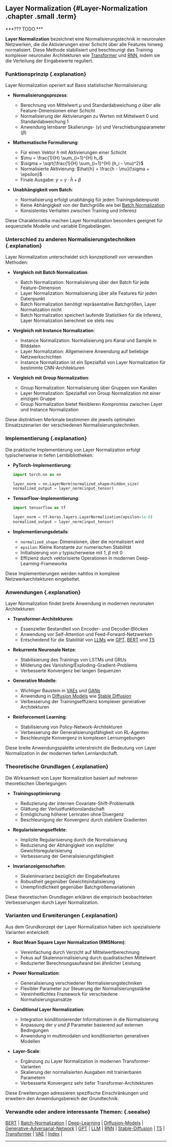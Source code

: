 ## Layer Normalization {#Layer-Normalization .chapter .small .term}

***??? TODO ***

**Layer Normalization** bezeichnet eine Normalisierungstechnik in neuronalen Netzwerken, die die Aktivierungen einer Schicht über alle Features hinweg normalisiert.
Diese Methode stabilisiert und beschleunigt das Training komplexer neuronaler Architekturen wie [Transformer](#Transformer) und [RNN](#RNN), indem sie die Verteilung der Eingabewerte reguliert.

### Funktionsprinzip {.explanation}

Layer Normalization operiert auf Basis statistischer Normalisierung:

- **Normalisierungsprozess**:
  - Berechnung von Mittelwert $\mu$ und Standardabweichung $\sigma$ über alle Feature-Dimensionen einer Schicht
  - Normalisierung der Aktivierungen zu Werten mit Mittelwert 0 und Standardabweichung 1
  - Anwendung lernbarer Skalierungs- ($\gamma$) und Verschiebungsparameter ($\beta$)

- **Mathematische Formulierung**:
  - Für einen Vektor $h$ mit Aktivierungen einer Schicht
  - $\mu = \frac{1}{H} \sum_{i=1}^{H} h_i$
  - $\sigma = \sqrt{\frac{1}{H} \sum_{i=1}^{H} (h_i - \mu)^2}$
  - Normalisierte Aktivierung: $\hat{h} = \frac{h - \mu}{\sigma + \epsilon}$
  - Finale Ausgabe: $y = \gamma \cdot \hat{h} + \beta$

- **Unabhängigkeit vom Batch**:
  - Normalisierung erfolgt unabhängig für jeden Trainingsdatenpunkt
  - Keine Abhängigkeit von der Batchgröße wie bei [Batch Normalization](#Batch-Normalization)
  - Konsistentes Verhalten zwischen Training und Inferenz

Diese Charakteristika machen Layer Normalization besonders geeignet für sequenzielle Modelle und variable Eingabelängen.

### Unterschied zu anderen Normalisierungstechniken {.explanation}

Layer Normalization unterscheidet sich konzeptionell von verwandten Methoden:

- **Vergleich mit Batch Normalization**:
  - Batch Normalization: Normalisierung über den Batch für jede Feature-Dimension
  - Layer Normalization: Normalisierung über alle Features für jeden Datenpunkt
  - Batch Normalization benötigt repräsentative Batchgrößen, Layer Normalization nicht
  - Batch Normalization speichert laufende Statistiken für die Inferenz, Layer Normalization berechnet sie stets neu

- **Vergleich mit Instance Normalization**:
  - Instance Normalization: Normalisierung pro Kanal und Sample in Bilddaten
  - Layer Normalization: Allgemeinere Anwendung auf beliebige Netzwerkschichten
  - Instance Normalization ist ein Spezialfall von Layer Normalization für bestimmte CNN-Architekturen

- **Vergleich mit Group Normalization**:
  - Group Normalization: Normalisierung über Gruppen von Kanälen
  - Layer Normalization: Spezialfall von Group Normalization mit einer einzigen Gruppe
  - Group Normalization bietet flexibleren Kompromiss zwischen Layer und Instance Normalization

Diese distinktiven Merkmale bestimmen die jeweils optimalen Einsatzszenarien der verschiedenen Normalisierungstechniken.

### Implementierung {.explanation}

Die praktische Implementierung von Layer Normalization erfolgt typischerweise in tiefen Lernbibliotheken:

- **PyTorch-Implementierung**:
  ```python
  import torch.nn as nn
  
  layer_norm = nn.LayerNorm(normalized_shape=hidden_size)
  normalized_output = layer_norm(input_tensor)
  ```

- **TensorFlow-Implementierung**:
  ```python
  import tensorflow as tf
  
  layer_norm = tf.keras.layers.LayerNormalization(epsilon=1e-6)
  normalized_output = layer_norm(input_tensor)
  ```

- **Implementierungsdetails**:
  - `normalized_shape`: Dimensionen, über die normalisiert wird
  - `epsilon`: Kleine Konstante zur numerischen Stabilität
  - Initialisierung von $\gamma$ typischerweise mit 1, $\beta$ mit 0
  - Effizienz durch vektorisierte Operationen in modernen Deep-Learning-Frameworks

Diese Implementierungen werden nahtlos in komplexe Netzwerkarchitekturen eingebettet.

### Anwendungen {.explanation}

Layer Normalization findet breite Anwendung in modernen neuronalen Architekturen:

- **Transformer-Architekturen**:
  - Essenzieller Bestandteil von Encoder- und Decoder-Blöcken
  - Anwendung vor Self-Attention und Feed-Forward-Netzwerken
  - Entscheidend für die Stabilität von [LLMs](#LLM) wie [GPT](#GPT), [BERT](#BERT) und [T5](#T5)

- **Rekurrente Neuronale Netze**:
  - Stabilisierung des Trainings von LSTMs und GRUs
  - Milderung des Vanishing/Exploding-Gradient-Problems
  - Verbesserte Konvergenz bei langen Sequenzen

- **Generative Modelle**:
  - Wichtiger Baustein in [VAEs](#VAE) und [GANs](#Generative-Adversarial-Network)
  - Anwendung in [Diffusion Models](#Diffusion-Models) wie [Stable Diffusion](#Stable-Diffusion)
  - Verbesserung der Trainingseffizienz komplexer generativer Architekturen

- **Reinforcement Learning**:
  - Stabilisierung von Policy-Network-Architekturen
  - Verbesserung der Generalisierungsfähigkeit von RL-Agenten
  - Beschleunigte Konvergenz in komplexen Lernumgebungen

Diese breite Anwendungspalette unterstreicht die Bedeutung von Layer Normalization in der modernen tiefen Lernlandschaft.

### Theoretische Grundlagen {.explanation}

Die Wirksamkeit von Layer Normalization basiert auf mehreren theoretischen Überlegungen:

- **Trainingsoptimierung**:
  - Reduzierung der internen Covariate-Shift-Problematik
  - Glättung der Verlustfunktionslandschaft
  - Ermöglichung höherer Lernraten ohne Divergenz
  - Beschleunigung der Konvergenz durch stabilere Gradienten

- **Regularisierungseffekte**:
  - Implizite Regularisierung durch die Normalisierung
  - Reduzierung der Abhängigkeit von expliziter Gewichtsregularisierung
  - Verbesserung der Generalisierungsfähigkeit

- **Invarianzeigenschaften**:
  - Skaleninvarianz bezüglich der Eingabefeatures
  - Robustheit gegenüber Gewichtsinitalisierung
  - Unempfindlichkeit gegenüber Batchgrößenvariationen

Diese theoretischen Grundlagen erklären die empirisch beobachteten Verbesserungen durch Layer Normalization.

### Varianten und Erweiterungen {.explanation}

Aus dem Grundkonzept der Layer Normalization haben sich spezialisierte Varianten entwickelt:

- **Root Mean Square Layer Normalization (RMSNorm)**:
  - Vereinfachung durch Verzicht auf Mittelwertberechnung
  - Fokus auf Skalennormalisierung durch quadratischen Mittelwert
  - Reduzierter Berechnungsaufwand bei ähnlicher Leistung

- **Power Normalization**:
  - Generalisierung verschiedener Normalisierungstechniken
  - Flexibler Parameter zur Steuerung der Normalisierungsstärke
  - Vereinheitlichtes Framework für verschiedene Normalisierungsansätze

- **Conditional Layer Normalization**:
  - Integration konditionierender Informationen in die Normalisierung
  - Anpassung der $\gamma$ und $\beta$ Parameter basierend auf externen Bedingungen
  - Anwendung in multimodalen und konditionierten generativen Modellen

- **Layer-Scale**:
  - Ergänzung zu Layer Normalization in modernen Transformer-Varianten
  - Skalierung der normalisierten Ausgaben mit trainierbaren Parametern
  - Verbesserte Konvergenz sehr tiefer Transformer-Architekturen

Diese Erweiterungen adressieren spezifische Einschränkungen und erweitern den Anwendungsbereich der Grundtechnik.

### Verwandte oder andere interessante Themen: {.seealso}

[BERT](#BERT) |
[Batch-Normalization](#Batch-Normalization) |
[Deep-Learning](#Deep-Learning) |
[Diffusion-Models](#Diffusion-Models) |
[Generative-Adversarial-Network](#Generative-Adversarial-Network) |
[GPT](#GPT) |
[LLM](#LLM) |
[RNN](#RNN) |
[Stable-Diffusion](#Stable-Diffusion) |
[T5](#T5) |
[Transformer](#Transformer) |
[VAE](#VAE) |
[Index](#Index) |

----


